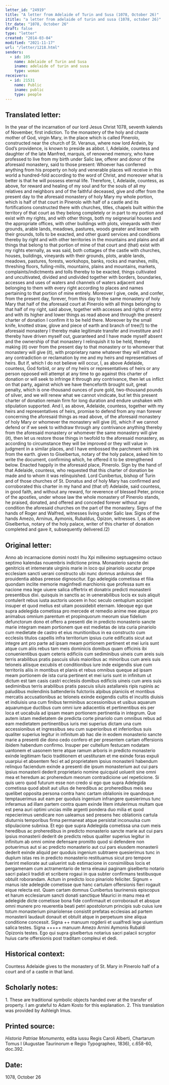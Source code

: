 ```yaml
---
letter_id: "24919"
title: "A letter from Adelaide of Turin and Susa (1078, October 26)"
ititle: "a letter from adelaide of turin and susa (1078, october 26)"
ltr_date: "1078, October 26"
draft: false
type: "letter"
created: "2014-03-04"
modified: "2021-11-17"
url: "/letter/1218.html"
senders:
  - id: 105
    name: Adelaide of Turin and Susa
    iname: adelaide of turin and susa
    type: woman
receivers:
  - id: 21531
    name: Public
    iname: public
    type: people
---
```

<h2> Translated letter:</h2>In the year of the incarnation of our lord Jesus Christ 1078, seventh kalends of November, first indiction.  To the monastery of the holy and chaste mother of God, virgin Mary, in the place which is called Pinerolo, constructed near the church of St. Veranus, where now lord Ardwin, by God’s providence, is known to preside as abbot.  I, Adelaide, countess and daughter of the late Manfred, marquis, of renowned memory, who have professed to live from my birth under Salic law, offerer and donor of the aforesaid monastery, said to those present: Whoever has conferred anything from his property on holy and venerable places will receive in this world a hundred-fold according to the word of Christ, and moreover what is better is that he will possess eternal life.  Therefore, I, Adelaide, countess, as above, for reward and healing of my soul and for the souls of all my relatives and neighbors and of the faithful deceased, give and offer from the present day to the aforesaid monastery of holy Mary my whole portion, which is half of that court in Pinerolo with half of a castle and its fortifications constructed there with churches, titles, chapels built within the territory of that court as they belong completely or in part to my portion and exist with my rights, and with other things, both my seigneurial houses and the appropriate offices, with other buildings with plots, vineyards with their grounds, arable lands, meadows, pastures, woods greater and lesser with their grounds, tolls to be exacted, and other guard services and conditions thereby by right and with other territories in the mountains and plains and all things that belong to that portion of mine of that court and (that) exist with my rights eternally, as was said, both cottages of the castle with churches, houses, buildings, vineyards with their grounds, plots, arable lands, meadows, pastures, forests, workshops, banks, rocks and marshes, mills, threshing floors, fulling-mills, mountains, plains and mountains, markets, complaints/indictments and tolls thereby to be exacted, things cultivated and uncultivated, divided and undivided together with borders, boundaries, accesses and uses of waters and channels of waters adjacent and belonging to them with every right according to places and names pertaining to that portion of mine entirely.  Moreover I give, cede, and confer, from the present day, forever, from this day to the same monastery of holy Mary that half of the aforesaid court at Pinerolo with all things belonging to that half of my right, said above, together with accesses and rights of entry and with its higher and lower things as read above and through the present charter of donation I confirm it to be held there.  Moreover by the small knife, knotted straw, glove and piece of earth and branch of tree(1) to the aforesaid monastery I thereby make legitimate transfer and investiture and I thereby have driven myself out, guaranteed and I have made myself absent and the ownership of that monastery I relinquish it to be held, thereby making (it) over from the present day to that monastery or to whomever that monastery will give (it), with proprietary name whatever they will without any contradiction or reclamation by me and my heirs and representatives of heirs.  But if, which I do not believe will occur, I, as above Adelaide, countess, God forbid, or any of my heirs or representatives of heirs or any person opposed will attempt at any time to go against this charter of donation or will seek to infringe it through any contrivance, then let us inflict on that party, against which we have thenceforth brought suit, great penalty, which is one-thousand ounces of pure gold, two-thousand pounds of silver, and we will renew what we cannot vindicate, but let this present charter of donation remain firm for long duration and endure unshaken with stipulation supported.  And I, as above, Adelaide, countess, together with my heirs and representatives of heirs, promise to defend from any man forever concerning the aforesaid things as read above, of the aforesaid monastery of holy Mary or whomever the monastery will give (it), which if we cannot defend or if we seek to withdraw through any contrivance anything thereby from the aforesaid monastery or whomever the same monastery will give (it), then let us restore those things in twofold to the aforesaid monastery, as according to circumstance they will be improved or they will value in judgment in a similar places, and I have embossed the parchment with ink from the earth.  given to Giselbertus, notary of the holy palace, asked him to write the document, confirming which, he offered it to be strengthened below.  Enacted happily in the aforesaid place, Pinerolo.
Sign by the hand of that Adelaide, countess, who requested that this charter of donation be made and to whom it was relinquished.  Lord Cunibertus, bishop of Turin and of those churches of St. Donatus and of holy Mary has confirmed and corroborated this charter in my hand and (that of) Adelaide, said countess, in good faith, and without any reward, for reverence of blessed Peter, prince of the apostles, under whose law the whole monastery of Pinerolo stands, he praised, donated, and offered and conceded forever without any condition the aforesaid churches on the part of the monastery.  Signs of the hands of Roger and Walfred, witnesses living under Salic law.
Signs of the hands Amezo, Arninus, Aymonis, Rubaldus, Opizon, witnesses.
I, as above Giselbertus, notary of the holy palace, writer of this charter of donation completed and gave it, subsequently delivered.(2)
<h2 class="mt-4"> Original letter:</h2>Anno ab incarnacione domini nostri Ihu Xpi milleximo septuagesimo octauo septimo kalendas nouembris indictione prima. Monasterio sancte dei genitricis et intemerate uirginis marie in loco qui pinariolo uocatur prope ecclesiam sancti uerani constructo ubi nunc domnus arduinus dei prouidentia abbas preesse dignoscitur. Ego adelegida cometissa et filia quondam inclite memorie maginfredi marchionis que professa sum ex nacione mea lege uiuere salica offertrix et donatrix predicti monasterii presentibus dixi. quisquis in sanctis ac in uenerabilibus locis ex suis aliquit contulerit rebus iusta auctoris uocem in hoc seculo centuplum accipiet insuper et quod melius est uitam possidebit eternam. Ideoque ego que supra adelegida cometissa pro mercede et remedio anime mee atque pro animabus omnium parentum et propinquorum meorum siue fidelium defunctorum dono et offero a presenti die in predicto monasterio sancte marie integram meam portionem que est medietas de ista curia pinariolo cum medietate de castro et eius munitionibus in ea constructo cum ecclesiis titulos capellis infra territorium ipsius curie edificatis sicut aut integre ant pro parte ad ipsam meam portionem pertinent et mei iuris sunt atque cum aliis rebus tam meis dominicis domibus quam officinis ibi conuenientibus quam ceteris edificiis cum sediminibus uineis cum areis suis terris arabilibus pratis pascuis siluis maioribus ac minoribus cum areis suis teloneis aliisque excubiis et conditionibus iure inde exigendis siue cum territoriis aliis in montibus et planis et rebus omnibus queque ad ipsam meam portionem de ista curia pertinent et mei iuris sunt in infinitum ut dictum est tam casis castri ecclesiis domibus edificiis uineis cum areis suis sediminibus terris arabilibus pratis pascuis siluis astallareis ripis rupinis ac paludibus molendinis battenderiis fulctoriis alpibus planiciis et montibus mercatis accusationibus ac teloneis exinde exigendis cultis el incultis diuisis et indiuisis una cum finibus terminibus accessionibus et usibus aquarum aquarumque ductibus cum omni iure adiacentiis et pertinentibus eis per loca et uocabula ad ipsam meam portionem pertinentia in integrum. Que autem istam medietatem de predicta corte pinariolo cum omnibus rebus ad eam medietatem pertinentibus iuris mei superius dictam una cum accessionibus et ingressibus seu cum superioribus et inferioribus suis qualiter superius legitur in infinitum ab hac die in eodem monasterio sancte marie a presenti die dono cedo confero et per presentem cartam offersionis ibidem habendum confirmo. Insuper per cultellum festucam nodatam uantonem et uasonem terre atque ramum arboris in predicto monasterio exinde legitimam facio traditionem et uestituram et me exinde foras expuli uuarpiui et absentem feci et ad proprietatem ipsius monasterii habendum relinquo faciendum exinde a presenti die ipsum monasterium aut cui pars ipsius monasterii dederit proprietario nomine quicquid uoluerit sine omni mea et heredum ac proheredum meorum contradicione uel repeticione. Si quis uero quod futurum esse non credo si ego que supra Adelegida cometissa quod absit aut ullus de heredibus ac proheredibus meis seu quelibet opposita persona contra hanc cartam oblalionis ire quandoque temptauerimus aut eam per quoduis ingenium infrangere quesierimus tunc inferamus ad illam partem contra quam exinde litem intulerimus multam que est pena auri optimi uncias mille argenti pondera duo milia et quod repecierimus uendicare non ualeamus sed presens hec oblationis cartula diuturnis temporibus firma permaneat atque persistat inconuulsa cum stipulacione subnixa. Et ego que supra Adelegida cometissa una cum meis heredibus ac proheredibus in predicto monasterio sancte marie aut cui pars ipsius monasterii dederit de predicts rebus qualiter superius legitur in infinitum ab omni omine defensare promitto quod si defendere non potuerimus aut si ac predicto monasterio aut cui pars eiusdem monasterii dederit exinde aliquid per quoduis ingenium subtraere quesierimus tunc in duplum istas res in predicto monasterio restituamus sicut pro tempore fuerint meliorate aut ualuerint sub estimacione in consimilibus locis et pergamenam cum actramentario de terra eleuaui paginam giselberto notario sacri palacii tradidi et scribere rogaui in qua subter confirmans testibusque obtulit roborandam. Actum in predicto loco pinariolo feliciter.
Signum + manus iste adelegide cometisse que hanc cartulam offersionis fieri rogauit eique relecta est. Quam cartam domnus Cunibertus taurinensis episcopus et harum ecclesiarum sancti donati sanctique Maurici in manu mea et adelegide dicte cometisse bona fide confirmauit et corroborauit et absque omni munere pro reuerentia beati petri apostolorum principis sub cuius iure totum monasterium pinariolense consistit prefatas ecclesias ad partem monasterii laudauit donauit et obtulit atque in perpetuum sine aliqua conditione concessit. Signa ++ manuum rogderii et uualfredi lege uiuentium salica testes.
Signa +++++ manuum Amezo Arnini Aymonis Rubaldi Opizonis testes.
Ego qui supra giselbertus notarius sacri palacii scryptor huius carte offersionis post traditam compleui et dedi.
<h2 class="mt-4"> Historical context:</h2>Countess Adelaide gives to the monastery of St. Mary in Pinerolo half of a court and of a castle in that land.
<h2 class="mt-4"> Scholarly notes:</h2>1.  These are traditional symbolic objects handed over at the transfer of property.  I am grateful to Adam Kosto for this explanation.
2. This translation was provided by Ashleigh Imus.
<h2 class="mt-4"> Printed source:</h2><p><em>Historia Patriae Monumenta,</em> edita iussu Regis Caroli Alberti, Chartarum Tomus I (Augustae Taurinorum e Regio Typographeo, 1836), c.658-60, doc.392.</p><h2 class="mt-4"> Date:</h2>1078, October 26